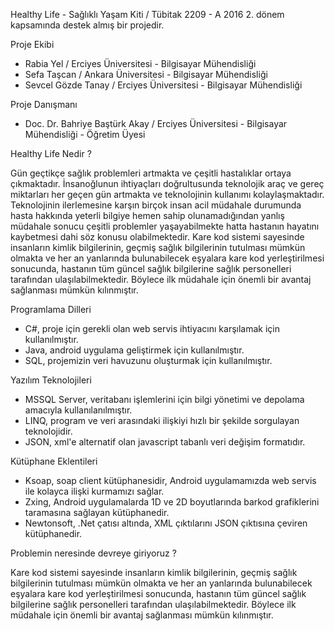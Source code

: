 Healthy Life - Sağlıklı Yaşam Kiti / Tübitak 2209 - A 2016 2. dönem kapsamında destek almış bir projedir. 

Proje Ekibi

- Rabia Yel / Erciyes Üniversitesi - Bilgisayar Mühendisliği 
- Sefa Taşcan / Ankara Üniversitesi - Bilgisayar Mühendisliği
- Sevcel Gözde Tanay / Erciyes Üniversitesi - Bilgisayar Mühendisliği

Proje Danışmanı

- Doc. Dr. Bahriye Baştürk Akay / Erciyes Üniversitesi - Bilgisayar Mühendisliği - Öğretim Üyesi

Healthy Life Nedir ?

Gün geçtikçe sağlık problemleri artmakta ve çeşitli hastalıklar ortaya çıkmaktadır. 
İnsanoğlunun ihtiyaçları doğrultusunda teknolojik araç ve gereç miktarları her geçen gün artmakta
ve teknolojinin kullanımı kolaylaşmaktadır. Teknolojinin ilerlemesine karşın birçok insan acil müdahale
durumunda hasta hakkında yeterli bilgiye hemen sahip olunamadığından yanlış müdahale sonucu çeşitli problemler 
yaşayabilmekte hatta hastanın hayatını kaybetmesi dahi söz konusu olabilmektedir. Kare kod sistemi sayesinde insanların 
kimlik bilgilerinin, geçmiş sağlık bilgilerinin tutulması mümkün olmakta ve her an yanlarında bulunabilecek eşyalara kare
kod yerleştirilmesi sonucunda, hastanın tüm güncel sağlık bilgilerine sağlık personelleri tarafından ulaşılabilmektedir. 
Böylece ilk müdahale için önemli bir avantaj sağlanması mümkün kılınmıştır.

Programlama Dilleri
- C#, proje için gerekli olan web servis ihtiyacını karşılamak için kullanılmıştır.
- Java, android uygulama geliştirmek için kullanılmıştır.
- SQL, projemizin veri havuzunu oluşturmak için kullanılmıştır.

Yazılım Teknolojileri
- MSSQL Server, veritabanı işlemlerini için bilgi yönetimi ve depolama amacıyla kullanılanılmıştır.
- LINQ, program ve veri arasındaki ilişkiyi hızlı bir şekilde sorgulayan teknolojidir.
- JSON, xml'e alternatif olan javascript tabanlı veri değişim formatıdır.

Kütüphane Eklentileri
- Ksoap, soap client kütüphanesidir, Android uygulamamızda web servis ile kolayca ilişki kurmamızı sağlar.
- Zxing, Android uygulamalarda 1D ve 2D boyutlarında barkod grafiklerini taramasına sağlayan kütüphanedir.
- Newtonsoft, .Net çatısı altında, XML çıktılarını JSON çıktısına çeviren kütüphanedir.

Problemin neresinde devreye giriyoruz ?

Kare kod sistemi sayesinde insanların kimlik bilgilerinin, geçmiş sağlık bilgilerinin tutulması mümkün olmakta ve 
her an yanlarında bulunabilecek eşyalara kare kod yerleştirilmesi sonucunda, hastanın tüm güncel sağlık bilgilerine 
sağlık personelleri tarafından ulaşılabilmektedir. Böylece ilk müdahale için önemli bir avantaj sağlanması mümkün kılınmıştır.
